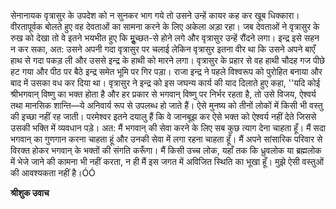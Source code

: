सेनानायक वृत्रासुर के उपदेश को न सुनकर भाग गये तो उसने उन्हें कायर कह कर खूब धिक्कारा। वीरतापूर्वक बोलते हुए वह देवताओं का सामना करने के लिए अकेला अड़ा रहा। जब देवताओं ने वृत्रासुर के रुख को देखा तो वे इतने भयभीत हुए कि मूॢच्छत-से होने लगे और वृत्रासुर उन्हें रौंदने लगा। इन्द्र इसे सहन न कर सका, अत: उसने अपनी गदा वृत्रासुर पर चलाई लेकिन वृत्रासुर इतना वीर था कि उसने अपने बाएँ हाथ से गदा पकड़ ली और उससे इन्द्र के हाथी को मारने लगा। वृत्रासुर के प्रहार से वह हाथी चौदह गज पीछे हट गया और पीठ पर बैठे इन्द्र समेत भूमि पर गिर पड़ा। राजा इन्द्र ने पहले विश्वरूप को पुरोहित बनाया और बाद में उसका वध कर दिया था। वृत्रासुर ने इन्द्र को इस जघन्य कार्य की याद दिलाते हुए कहा, ''यदि कोई श्रीभगवान् विष्णु का भक्त होता है और हर प्रकार से भगवान् विष्णु पर निर्भर रहता है, तो उसे विजय, ऐश्वर्य तथा मानसिक शान्ति—ये अनिवार्य रूप से उपलब्ध हो जाते हैं। ऐसे मुनष्य को तीनों लोकों में किसी भी वस्तु की इच्छा नहीं रह जाती। परमेश्वर इतने दयालु हैं कि वे जानबूझ कर ऐसे भक्त को ऐश्वर्य नहीं देते जिससे उसकी भक्ति में व्यवधान पड़े। अत: मैं भगवान् की सेवा करने के लिए सब कुछ त्याग देना चाहता हूँ। मैं सदा भगवान् का गुणगान करना चाहता हूं और उनकी सेवा में लगा रहना चाहता हूँ। मैं अपने सांसारिक परिवार से विरक्त होकर भगवान् के भक्तों की संगति करूँगा। मैं किसी उच्च लोक, यहाँ तक कि ध्रुवलोक या ब्रह्मलोक में भेजे जाने की कामना भी नहीं करता, न ही मैं इस जगत में अविजित स्थिति का भूखा हूँ। मुझे ऐसी वस्तुओं की आवश्यकता नहीं है।ÓÓ  

**श्रीशुक उवाच** 